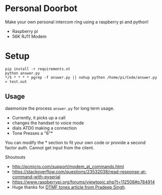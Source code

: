 # Personal Doorbot

Make your own personal intercom ring using a raspberry pi and python!

- Raspberry pi
- 56K RJ11 Modem 

# Setup 
```
pip install -r requirements.xt
python answer.py
*/5 * * * * pgrep -f answer.py || nohup python /home/pi/Code/answer.py > test.out
```

## Usage 
daemonize the process `answer.py` for long term usage.
- Currently, it picks up a call
- changes the handset to voice mode
- dials ATD0 making a connection
- Tone Presses a "6"* 

You can modify the * section to fit your own code or provide a second factor auth. Cannot get input from the client.


Shoutouts
- http://pcmicro.com/support/modem_at_commands.html
- https://stackoverflow.com/questions/23532038/read-response-at-command-with-pyserial
- https://www.raspberrypi.org/forums/viewtopic.php?t=112508#p784914
- Huge thanks for [DTMF tones article from  Pradeep Singh](https://iotbytes.wordpress.com/send-dtmf-tones-with-raspberry-pi/).